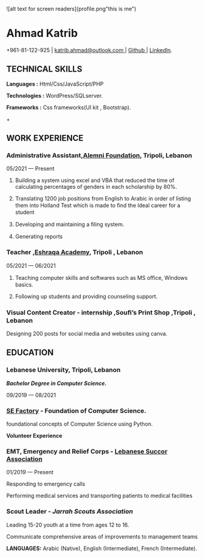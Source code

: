 ﻿
![alt text for screen readers](profile.png"this is me")


# **Ahmad Katrib**

+961-81-122-925 | <katrib.ahmad@outlook.com>[ ](mailto:katrib.ahmad@outlook.com)| [Github](https://github.com/ahmadkatrib13)[ ](https://github.com/ahmadkatrib13)| [LinkedIn](https://www.linkedin.com/in/ahmad-katrib/).

## **TECHNICAL SKILLS**

**Languages :** Html/Css/JavaScript/PHP

**Technologies :** WordPress/SQLserver.

**Frameworks :** Css frameworks(UI kit , Bootstrap).

\+

## **WORK EXPERIENCE**

### **Administrative Assistant,[Alemni Foundation](https://alemni-foundation.com/), Tripoli, Lebanon**

05/2021 — Present


1. Building a system using excel and VBA that reduced the time of calculating percentages of genders in each scholarship by 80%.
1. Translating 1200 job positions from English to Arabic in order of listing them into Holland Test which is made to ﬁnd the Ideal career for a student


1. Developing and maintaining a ﬁling system.

1. Generating reports

### **Teacher ,[Eshraqa Academy](http://ahdaf-foundation.com/sub-org/%d9%85%d8%a4%d8%b3%d8%b3%d8%a9-%d8%a5%d8%b4%d8%b1%d8%a7%d9%82%d8%a9/), Tripoli , Lebanon**
05/2021 — 06/2021

1. Teaching computer skills and softwares such as MS oﬃce, Windows basics.

1. Following up students and providing counseling support.

### **Visual Content Creator - internship ,Souﬁ’s Print Shop ,Tripoli , Lebanon** 

Designing 200 posts for social media and websites using canva.

##  **EDUCATION**

### **Lebanese University,** Tripoli, Lebanon

___Bachelor Degree in Computer Science.___

09/2019 — 08/2021

### [**SE Factory**](https://sefactory.io) - Foundation of Computer Science.



foundational concepts of Computer Science using Python.

**Volunteer Experience**

### **EMT, Emergency and Relief Corps - [ Lebanese Succor Association](https://www.erc-lb.org/)[ ](https://www.erc-lb.org/)**

01/2019 — Present


Responding to emergency calls

Performing medical services and transporting patients to medical facilities

### **Scout Leader** -  ___Jarrah Scouts Association___

Leading 15-20 youth at a time from ages 12 to 16.

Communicate comprehensive areas of improvements to management teams


**LANGUAGES:** Arabic (Native), English (Intermediate), French (Intermediate).
